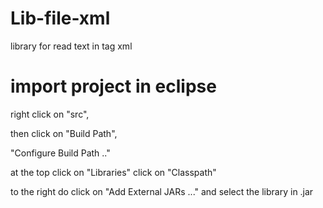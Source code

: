 # Lib-file-xml
library for read text in tag xml

# import project in eclipse

right click on "src",

then click on "Build Path",

"Configure Build Path .." 

at the top click on "Libraries"
click on "Classpath" 

to the right do click on "Add External JARs ..." and select the library in .jar
